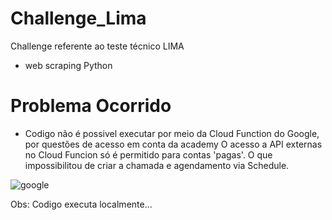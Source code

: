 # Challenge_Lima
Challenge referente ao teste técnico LIMA


- web scraping Python


# Problema Ocorrido

- Codigo não é possivel executar por meio da Cloud Function do Google, por questões de acesso em conta da academy
  O acesso a API externas no Cloud Funcion só é permitido para contas 'pagas'. O que impossibilitou de criar a chamada e agendamento via Schedule.
  
  

![google](https://user-images.githubusercontent.com/127316336/225005518-40421052-efa8-4d88-89a1-abbbdc60b6d7.PNG)


Obs: Codigo executa localmente...
